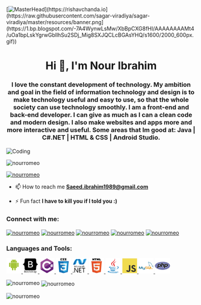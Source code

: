 [![MasterHead]([[https://1.bp.blogspot.com/-7A4WynwLsM...)](https://rishavchanda.io](https://raw.githubusercontent.com/sagar-viradiya/sagar-viradiya/master/resources/banner.png](https://1.bp.blogspot.com/-7A4WynwLsMw/XbBpCXG8fHI/AAAAAAAAMt4/uOa1bpLskYgrwGbllhSu2SDj_Mig8SXJQCLcBGAsYHQ/s1600/2000_600px.gif))

<h1 align="center">Hi 👋, I'm Nour Ibrahim</h1>
<h3 align="center">I love the constant development of technology. My ambition and goal in the field of information technology and design is to make technology useful and easy to use, so that the whole society can use technology smoothly. I am a front-end and back-end developer. I can give as much as I can a clean code and modern design. I also make websites and apps more and more interactive and useful. Some areas that Im good at: Java | C#.NET | HTML & CSS | Android Studio.</h3>

<img align="center" alt="Coding" width="400" src="https://media.giphy.com/media/qgQUggAC3Pfv687qPC/giphy.gif">

<p align="left"> <img src="https://komarev.com/ghpvc/?username=nourromeo&label=Profile%20views&color=0e75b6&style=flat" alt="nourromeo" /> </p>

<p align="left"> <a href="https://twitter.com/nourromeo" target="blank"><img src="https://img.shields.io/twitter/follow/nourromeo?logo=twitter&style=for-the-badge" alt="nourromeo" /></a> </p>

- 📫 How to reach me **Saeed.ibrahim1989@gmail.com**

- ⚡ Fun fact **I have to kill you if I told you :)**

<h3 align="left">Connect with me:</h3>
<p align="left">
<a href="https://twitter.com/nourromeo" target="blank"><img align="center" src="https://raw.githubusercontent.com/rahuldkjain/github-profile-readme-generator/master/src/images/icons/Social/twitter.svg" alt="nourromeo" height="30" width="40" /></a>
<a href="https://linkedin.com/in/nourromeo" target="blank"><img align="center" src="https://raw.githubusercontent.com/rahuldkjain/github-profile-readme-generator/master/src/images/icons/Social/linked-in-alt.svg" alt="nourromeo" height="30" width="40" /></a>
<a href="https://fb.com/nourromeo" target="blank"><img align="center" src="https://raw.githubusercontent.com/rahuldkjain/github-profile-readme-generator/master/src/images/icons/Social/facebook.svg" alt="nourromeo" height="30" width="40" /></a>
<a href="https://instagram.com/nourromeo" target="blank"><img align="center" src="https://raw.githubusercontent.com/rahuldkjain/github-profile-readme-generator/master/src/images/icons/Social/instagram.svg" alt="nourromeo" height="30" width="40" /></a>
<a href="https://www.youtube.com/c/nourromeo" target="blank"><img align="center" src="https://raw.githubusercontent.com/rahuldkjain/github-profile-readme-generator/master/src/images/icons/Social/youtube.svg" alt="nourromeo" height="30" width="40" /></a>
</p>

<h3 align="left">Languages and Tools:</h3>
<p align="left"> <a href="https://developer.android.com" target="_blank" rel="noreferrer"> <img src="https://raw.githubusercontent.com/devicons/devicon/master/icons/android/android-original-wordmark.svg" alt="android" width="40" height="40"/> </a> <a href="https://getbootstrap.com" target="_blank" rel="noreferrer"> <img src="https://raw.githubusercontent.com/devicons/devicon/master/icons/bootstrap/bootstrap-plain-wordmark.svg" alt="bootstrap" width="40" height="40"/> </a> <a href="https://www.w3schools.com/cs/" target="_blank" rel="noreferrer"> <img src="https://raw.githubusercontent.com/devicons/devicon/master/icons/csharp/csharp-original.svg" alt="csharp" width="40" height="40"/> </a> <a href="https://www.w3schools.com/css/" target="_blank" rel="noreferrer"> <img src="https://raw.githubusercontent.com/devicons/devicon/master/icons/css3/css3-original-wordmark.svg" alt="css3" width="40" height="40"/> </a> <a href="https://dotnet.microsoft.com/" target="_blank" rel="noreferrer"> <img src="https://raw.githubusercontent.com/devicons/devicon/master/icons/dot-net/dot-net-original-wordmark.svg" alt="dotnet" width="40" height="40"/> </a> <a href="https://www.w3.org/html/" target="_blank" rel="noreferrer"> <img src="https://raw.githubusercontent.com/devicons/devicon/master/icons/html5/html5-original-wordmark.svg" alt="html5" width="40" height="40"/> </a> <a href="https://www.java.com" target="_blank" rel="noreferrer"> <img src="https://raw.githubusercontent.com/devicons/devicon/master/icons/java/java-original.svg" alt="java" width="40" height="40"/> </a> <a href="https://developer.mozilla.org/en-US/docs/Web/JavaScript" target="_blank" rel="noreferrer"> <img src="https://raw.githubusercontent.com/devicons/devicon/master/icons/javascript/javascript-original.svg" alt="javascript" width="40" height="40"/> </a> <a href="https://www.mysql.com/" target="_blank" rel="noreferrer"> <img src="https://raw.githubusercontent.com/devicons/devicon/master/icons/mysql/mysql-original-wordmark.svg" alt="mysql" width="40" height="40"/> </a> <a href="https://www.php.net" target="_blank" rel="noreferrer"> <img src="https://raw.githubusercontent.com/devicons/devicon/master/icons/php/php-original.svg" alt="php" width="40" height="40"/> </a> </p>

<p><img align="left" src="https://github-readme-stats.vercel.app/api/top-langs?username=nourromeo&show_icons=true&locale=en&layout=compact" alt="nourromeo" /></p>

<p>&nbsp;<img align="center" src="https://github-readme-stats.vercel.app/api?username=nourromeo&show_icons=true&locale=en" alt="nourromeo" /></p>

<p><img align="center" src="https://github-readme-streak-stats.herokuapp.com/?user=nourromeo&" alt="nourromeo" /></p>
